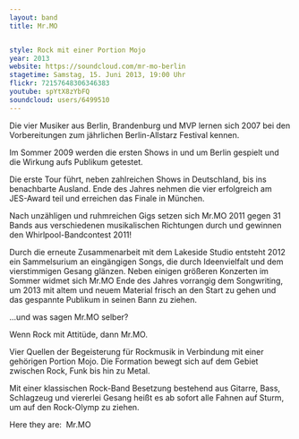 ```yaml
---
layout: band
title: Mr.MO


style: Rock mit einer Portion Mojo
year: 2013
website: https://soundcloud.com/mr-mo-berlin
stagetime: Samstag, 15. Juni 2013, 19:00 Uhr
flickr: 72157648306346383
youtube: spYtX8zYbFQ
soundcloud: users/6499510
---
```

Die vier Musiker aus Berlin, Brandenburg und MVP lernen sich 2007 bei den Vorbereitungen zum jährlichen Berlin-Allstarz Festival kennen.


Im Sommer 2009 werden die ersten Shows in und um Berlin gespielt und die Wirkung aufs Publikum getestet.


Die erste Tour führt, neben zahlreichen Shows in Deutschland, bis ins benachbarte Ausland. Ende des Jahres nehmen die vier erfolgreich am JES-Award teil und erreichen das Finale in München.


Nach unzähligen und ruhmreichen Gigs setzen sich Mr.MO 2011 gegen 31 Bands aus verschiedenen musikalischen Richtungen durch und gewinnen den Whirlpool-Bandcontest 2011!


Durch die erneute Zusammenarbeit mit dem Lakeside Studio entsteht 2012 ein Sammelsurium an eingängigen Songs, die durch Ideenvielfalt und dem vierstimmigen Gesang glänzen. Neben einigen größeren Konzerten im Sommer widmet sich Mr.MO Ende des Jahres vorrangig dem Songwriting, um 2013 mit altem und neuem Material frisch an den Start zu gehen und das gespannte Publikum in seinen Bann zu ziehen.


...und was sagen Mr.MO selber?


Wenn Rock mit Attitüde, dann Mr.MO.


Vier Quellen der Begeisterung für Rockmusik in Verbindung mit einer gehörigen Portion Mojo. Die Formation bewegt sich auf dem Gebiet zwischen Rock, Funk bis hin zu Metal.


Mit einer klassischen Rock-Band Besetzung bestehend aus Gitarre, Bass, Schlagzeug und viererlei Gesang heißt es ab sofort alle Fahnen auf Sturm, um auf den Rock-Olymp zu ziehen.


Here they are:  Mr.MO
